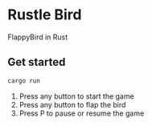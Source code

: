 # Rustle Bird

FlappyBird in Rust

## Get started

```bash
cargo run
```

1. Press any button to start the game
2. Press any button to flap the bird
3. Press P to pause or resume the game
